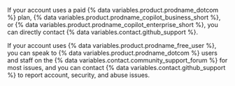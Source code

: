If your account uses a paid {% data variables.product.prodname_dotcom %} plan, {% data variables.product.prodname_copilot_business_short %}, or {% data variables.product.prodname_copilot_enterprise_short %}, you can directly contact {% data variables.contact.github_support %}.

If your account uses {% data variables.product.prodname_free_user %}, you can speak to {% data variables.product.prodname_dotcom %} users and staff on the {% data variables.contact.community_support_forum %} for most issues, and you can contact {% data variables.contact.github_support %} to report account, security, and abuse issues.
